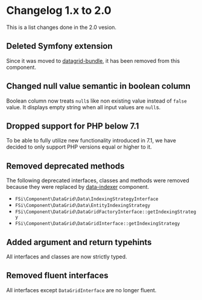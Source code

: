 # Changelog 1.x to 2.0

This is a list changes done in the 2.0 vesion.

## Deleted Symfony extension

Since it was moved to [datagrid-bundle](https://github.com/fsi-open/datagrid-bundle),
it has been removed from this component.

## Changed null value semantic in boolean column

Boolean column now treats `null`s like non existing value instead of `false` value. It displays empty string when
all input values are `null`s.

## Dropped support for PHP below 7.1

To be able to fully utilize new functionality introduced in 7.1, we have decided
to only support PHP versions equal or higher to it.

## Removed deprecated methods

The following deprecated interfaces, classes and methods were removed because they were replaced by
[data-indexer](https://github.com/fsi-open/data-indexer/) component.

- `FSi\Component\DataGrid\Data\IndexingStrategyInterface`
- `FSi\Component\DataGrid\Data\EntityIndexingStrategy`
- `FSi\Component\DataGrid\DataGridFactoryInterface::getIndexingStrategy`
- `FSi\Component\DataGrid\DataGridInterface::getIndexingStrategy`

## Added argument and return typehints

All interfaces and classes are now strictly typed.

## Removed fluent interfaces

All interfaces except `DataGridInterface` are no longer fluent.
